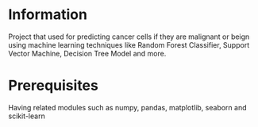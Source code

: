 # Information
Project that used for predicting cancer cells if they are malignant or beign using machine learning techniques like Random Forest Classifier, Support Vector Machine, Decision Tree Model and more.

# Prerequisites
Having related modules such as numpy, pandas, matplotlib, seaborn and scikit-learn
